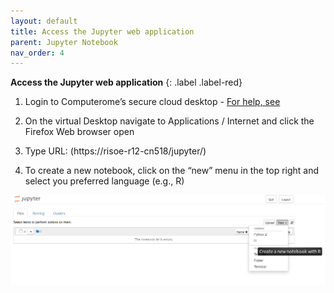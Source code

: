 ```yaml
---
layout: default
title: Access the Jupyter web application
parent: Jupyter Notebook
nav_order: 4
---
```


**Access the Jupyter web application**
{: .label .label-red}

1. Login to Computerome’s secure cloud desktop - [For help, see](/texts/EscapeNet_SOP_May2020.pdf)

2. On the virtual Desktop navigate to Applications / Internet and click the Firefox Web browser open

3. Type URL: (https://risoe-r12-cn518/jupyter/)

4. To create a new notebook, click on the “new” menu in the top right and select you preferred language (e.g., R)

![jupyter1](/figs/jupyter1.png)
